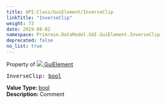 ```yaml
---
title: API:Class/GuiElement/InverseClip
linkTitle: "InverseClip"
weight: 73
date: 2019-08-02
namespace: Primrose.DataModel.GUI.GuiElement.InverseClip
deprecated: false
no_list: true
---
```

Property of <a href="/docs/api-reference/Class/GuiElement"><img src="/icons/silk/default.png"/>&nbsp;GuiElement</a>
<pre class="method-declaration">
InverseClip: <a class="type" href="/docs/api-reference/System/Primitives#boolean">bool</a></pre>
<b>Value Type: </b>
<a class="type" href="/docs/api-reference/System/Primitives#boolean">bool</a>
<br/>
<b>Description: </b>
Comment

